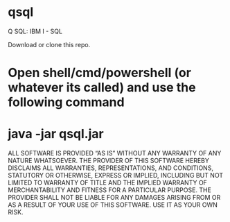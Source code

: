 # qsql
Q SQL: IBM I - SQL 

Download or clone this repo.
# Open shell/cmd/powershell (or whatever its called) and use the following command

# java -jar qsql.jar




ALL SOFTWARE IS PROVIDED “AS IS” WITHOUT ANY WARRANTY OF ANY NATURE WHATSOEVER. THE PROVIDER OF THIS SOFTWARE HEREBY DISCLAIMS ALL WARRANTIES, REPRESENTATIONS, AND CONDITIONS, STATUTORY OR OTHERWISE, EXPRESS OR IMPLIED, INCLUDING BUT NOT LIMITED TO WARRANTY OF TITLE AND THE IMPLIED WARRANTY OF MERCHANTABILITY AND FITNESS FOR A PARTICULAR PURPOSE. THE PROVIDER SHALL NOT BE LIABLE FOR ANY DAMAGES ARISING FROM OR AS A RESULT OF YOUR USE
OF THIS SOFTWARE. USE IT AS YOUR OWN RISK.
